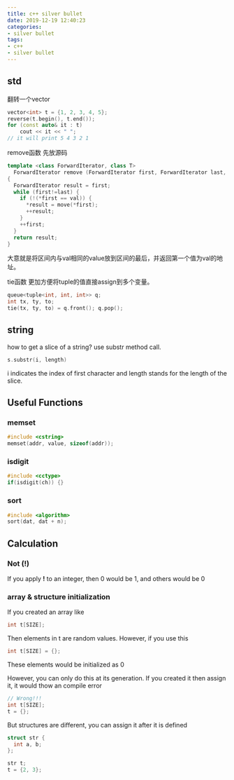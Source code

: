 ```yaml
---
title: c++ silver bullet
date: 2019-12-19 12:40:23
categories:
- silver bullet
tags:
- c++
- silver bullet
---
```


## std

翻转一个vector

<!--more-->

```c++
vector<int> t = {1, 2, 3, 4, 5};
reverse(t.begin(), t.end());
for (const auto& it : t)
    cout << it << " ";
// it will print 5 4 3 2 1
```

remove函数
先放源码
```c++
template <class ForwardIterator, class T>
  ForwardIterator remove (ForwardIterator first, ForwardIterator last, const T& val)
{
  ForwardIterator result = first;
  while (first!=last) {
    if (!(*first == val)) {
      *result = move(*first);
      ++result;
    }
    ++first;
  }
  return result;
}
```

大意就是将区间内与val相同的value放到区间的最后，并返回第一个值为val的地址。

tie函数
更加方便将tuple的值直接assign到多个变量。

```c++
queue<tuple<int, int, int>> q;
int tx, ty, to;
tie(tx, ty, to) = q.front(); q.pop();
```

## string
how to get a slice of a string?
use substr method call.
```c++
s.substr(i, length)
```

i indicates the index of first character and length stands for the length of the slice.

## Useful Functions

### memset

```c++
#include <cstring>
memset(addr, value, sizeof(addr));
```

### isdigit

```c++
#include <cctype>
if(isdigit(ch)) {}
```

### sort

```c++
#include <algorithm>
sort(dat, dat + n);
```

## Calculation

### Not (!)

If you apply **!** to an integer, then 0 would be 1, and others would be 0

### array & structure initialization

If you created an array like

```c++
int t[SIZE];
```

Then elements in t are random values. However, if you use this

```c++
int t[SIZE] = {};
```

These elements would be initialized as 0

However, you can only do this at its generation. If you created it then assign it, it would thow an compile error

```c++
// Wrong!!!
int t[SIZE];
t = {};
```

But structures are different, you can assign it after it is defined

```c++
struct str {
  int a, b;
};

str t;
t = {2, 3};
```